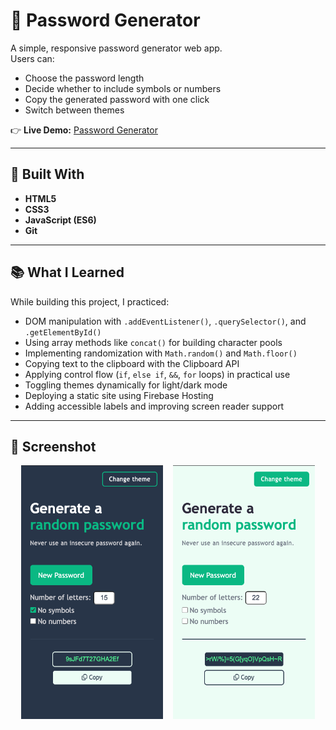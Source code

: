 # 🔐 Password Generator

A simple, responsive password generator web app.  
Users can:
- Choose the password length
- Decide whether to include symbols or numbers
- Copy the generated password with one click
- Switch between themes

👉 **Live Demo:** [Password Generator](https://drasko-password-generator.firebaseapp.com/)

---

## 🚀 Built With
- **HTML5**
- **CSS3**
- **JavaScript (ES6)**
- **Git**

---

## 📚 What I Learned
While building this project, I practiced:
- DOM manipulation with `.addEventListener()`, `.querySelector()`, and `.getElementById()`
- Using array methods like `concat()` for building character pools
- Implementing randomization with `Math.random()` and `Math.floor()`
- Copying text to the clipboard with the Clipboard API
- Applying control flow (`if`, `else if`, `&&`, `for` loops) in practical use
- Toggling themes dynamically for light/dark mode
- Deploying a static site using Firebase Hosting
- Adding accessible labels and improving screen reader support


---

## 📸 Screenshot

<div style="display: flex; justify-content: center; gap: 1rem; flex-wrap: wrap;">
  <img src="./images/generator_dark.png" alt="Dark Theme Screenshot" style="width: 45%; max-width: 300px;">
  <img src="./images/generator_light.png" alt="Light Theme Screenshot" style="width: 45%; max-width: 300px;">
</div>
